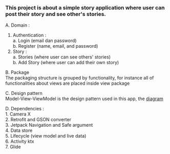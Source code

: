 ### This project is about a simple story application where user can post their story and see other's stories.

A. Domain :  
1. Authentication :  
    a. Login (email dan password)  
    b. Register (name, email, and password)  
2. Story :  
    a. Stories (where user can see others' stories)  
    b. Add Story (where user can add their own story)

B. Package  
The packaging structure is grouped by functionality, for instance all of functionalities about views are placed inside view package  

C. Design pattern  
Model-View-ViewModel is the design pattern used in this app, the [diagram](https://d17ivq9b7rppb3.cloudfront.net/original/academy/20201216131847331b0da673f09e74f68866829faebd34.png)
    
D. Dependencies : <br>
    1. Camera X  
    2. Retrofit and GSON converter  
    3. Jetpack Navigation and Safe argument  
    4. Data store  
    5. Lifecycle (view model and live data)  
    6. Activity ktx  
    7. Glide  



